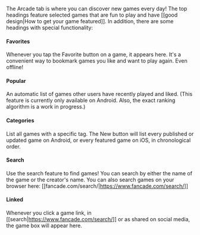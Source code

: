 The Arcade tab is where you can discover new games every day! The top headings feature selected games that are fun to play and have [[good design|How to get your game featured]]. In addition, there are some headings with special functionality:

#### Favorites
Whenever you tap the Favorite button on a game, it appears here. It's a convenient way to bookmark games you like and want to play again. Even offline!

#### Popular
An automatic list of games other users have recently played and liked. (This feature is currently only available on Android. Also, the exact ranking algorithm is a work in progress.)

#### Categories
List all games with a specific tag. The New button will list every published or updated game on Android, or every featured game on iOS, in chronological order.

#### Search
Use the search feature to find games! You can search by either the name of the game or the creator's name. You can also search games on your browser here: [[fancade.com/search/|https://www.fancade.com/search/]]

#### Linked
Whenever you click a game link, in [[search|https://www.fancade.com/search/]] or as shared on social media, the game box will appear here.